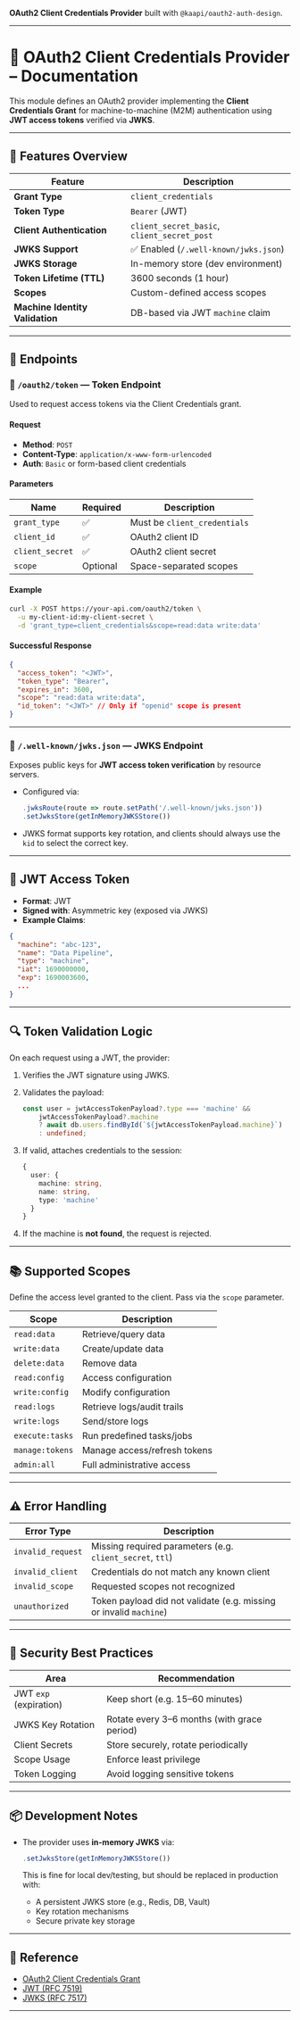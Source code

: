  **OAuth2 Client Credentials Provider** built with `@kaapi/oauth2-auth-design`.

---

# 📘 OAuth2 Client Credentials Provider – Documentation

This module defines an OAuth2 provider implementing the **Client Credentials Grant** for machine-to-machine (M2M) authentication using **JWT access tokens** verified via **JWKS**.

---

## 🚀 Features Overview

| Feature                         | Description                                 |
| ------------------------------- | ------------------------------------------- |
| **Grant Type**                  | `client_credentials`                        |
| **Token Type**                  | `Bearer` (JWT)                              |
| **Client Authentication**       | `client_secret_basic`, `client_secret_post` |
| **JWKS Support**                | ✅ Enabled (`/.well-known/jwks.json`)        |
| **JWKS Storage**                | In-memory store (dev environment)           |
| **Token Lifetime (TTL)**        | 3600 seconds (1 hour)                       |
| **Scopes**                      | Custom-defined access scopes                |
| **Machine Identity Validation** | DB-based via JWT `machine` claim            |

---

## 📡 Endpoints

### 🔑 `/oauth2/token` — Token Endpoint

Used to request access tokens via the Client Credentials grant.

#### Request

* **Method**: `POST`
* **Content-Type**: `application/x-www-form-urlencoded`
* **Auth**: `Basic` or form-based client credentials

#### Parameters

| Name            | Required | Description                  |
| --------------- | -------- | ---------------------------- |
| `grant_type`    | ✅        | Must be `client_credentials` |
| `client_id`     | ✅        | OAuth2 client ID             |
| `client_secret` | ✅        | OAuth2 client secret         |
| `scope`         | Optional | Space-separated scopes       |

#### Example

```bash
curl -X POST https://your-api.com/oauth2/token \
  -u my-client-id:my-client-secret \
  -d 'grant_type=client_credentials&scope=read:data write:data'
```

#### Successful Response

```json
{
  "access_token": "<JWT>",
  "token_type": "Bearer",
  "expires_in": 3600,
  "scope": "read:data write:data",
  "id_token": "<JWT>" // Only if "openid" scope is present
}
```

---

### 🔐 `/.well-known/jwks.json` — JWKS Endpoint

Exposes public keys for **JWT access token verification** by resource servers.

* Configured via:

  ```ts
  .jwksRoute(route => route.setPath('/.well-known/jwks.json'))
  .setJwksStore(getInMemoryJWKSStore())
  ```
* JWKS format supports key rotation, and clients should always use the `kid` to select the correct key.

---

## 🔑 JWT Access Token

* **Format**: JWT
* **Signed with**: Asymmetric key (exposed via JWKS)
* **Example Claims**:

```json
{
  "machine": "abc-123",
  "name": "Data Pipeline",
  "type": "machine",
  "iat": 1690000000,
  "exp": 1690003600,
  ...
}
```

---

## 🔍 Token Validation Logic

On each request using a JWT, the provider:

1. Verifies the JWT signature using JWKS.

2. Validates the payload:

   ```ts
   const user = jwtAccessTokenPayload?.type === 'machine' &&
       jwtAccessTokenPayload?.machine
       ? await db.users.findById(`${jwtAccessTokenPayload.machine}`)
       : undefined;
   ```

3. If valid, attaches credentials to the session:

   ```ts
   {
     user: {
       machine: string,
       name: string,
       type: 'machine'
     }
   }
   ```

4. If the machine is **not found**, the request is rejected.

---

## 📚 Supported Scopes

Define the access level granted to the client. Pass via the `scope` parameter.

| Scope           | Description                  |
| --------------- | ---------------------------- |
| `read:data`     | Retrieve/query data          |
| `write:data`    | Create/update data           |
| `delete:data`   | Remove data                  |
| `read:config`   | Access configuration         |
| `write:config`  | Modify configuration         |
| `read:logs`     | Retrieve logs/audit trails   |
| `write:logs`    | Send/store logs              |
| `execute:tasks` | Run predefined tasks/jobs    |
| `manage:tokens` | Manage access/refresh tokens |
| `admin:all`     | Full administrative access   |

---

## ⚠️ Error Handling

| Error Type        | Description                                                        |
| ----------------- | ------------------------------------------------------------------ |
| `invalid_request` | Missing required parameters (e.g. `client_secret`, `ttl`)          |
| `invalid_client`  | Credentials do not match any known client                          |
| `invalid_scope`   | Requested scopes not recognized                                    |
| `unauthorized`    | Token payload did not validate (e.g. missing or invalid `machine`) |

---

## 🔐 Security Best Practices

| Area                   | Recommendation                              |
| ---------------------- | ------------------------------------------- |
| JWT `exp` (expiration) | Keep short (e.g. 15–60 minutes)             |
| JWKS Key Rotation      | Rotate every 3–6 months (with grace period) |
| Client Secrets         | Store securely, rotate periodically         |
| Scope Usage            | Enforce least privilege                     |
| Token Logging          | Avoid logging sensitive tokens              |

---

## 📦 Development Notes

* The provider uses **in-memory JWKS** via:

  ```ts
  .setJwksStore(getInMemoryJWKSStore())
  ```

  This is fine for local dev/testing, but should be replaced in production with:

  * A persistent JWKS store (e.g., Redis, DB, Vault)
  * Key rotation mechanisms
  * Secure private key storage

---

## 📘 Reference

* [OAuth2 Client Credentials Grant](https://www.oauth.com/oauth2-servers/access-tokens/client-credentials/)
* [JWT (RFC 7519)](https://datatracker.ietf.org/doc/html/rfc7519)
* [JWKS (RFC 7517)](https://datatracker.ietf.org/doc/html/rfc7517)

---
